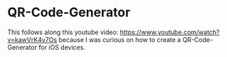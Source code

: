 # QR-Code-Generator

This follows along this youtube video: https://www.youtube.com/watch?v=kawVrK4v7Os because I was curious on how to create a QR-Code-Generator for iOS devices.
